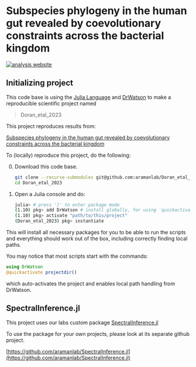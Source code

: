# Subspecies phylogeny in the human gut revealed by coevolutionary constraints across the bacterial kingdom

[![analysis website](https://img.shields.io/badge/analysis-website-blue.svg)](https://aramanlab.github.io/Doran_etal_2023/)

## Initializing project

This code base is using the [Julia Language](https://julialang.org/) and
[DrWatson](https://juliadynamics.github.io/DrWatson.jl/stable/)
to make a reproducible scientific project named

> Doran_etal_2023

This project reproduces results from:

[Subspecies phylogeny in the human gut revealed by coevolutionary constraints across the bacterial kingdom](https://doi.org/10.1016/j.cels.2024.12.008)

To (locally) reproduce this project, do the following:

0. Download this code base.

   ```bash
   git clone --recurse-submodules git@github.com:aramanlab/Doran_etal_2023.git
   cd Doran_etal_2023
   ```
1. Open a Julia console and do:
   ```bash
   julia> # press ']' to enter package mode
   (1.10) pkg> add DrWatson # install globally, for using `quickactivate`
   (1.10) pkg> activate "path/to/this/project"
   (Doran_etal_2023) pkg> instantiate
   ```

This will install all necessary packages for you to be able to run the scripts and
everything should work out of the box, including correctly finding local paths.

You may notice that most scripts start with the commands:
```julia
using DrWatson
@quickactivate projectdir()
```
which auto-activates the project and enables local path handling from DrWatson.

## SpectralInference.jl

This project uses our labs custom package [SpectralInference.jl](https://github.com/aramanlab/SpectralInference.jl)

To use the package for your own projects, please look at its separate github project.

[https://github.com/aramanlab/SpectralInference.jl](https://github.com/aramanlab/SpectralInference.jl)
